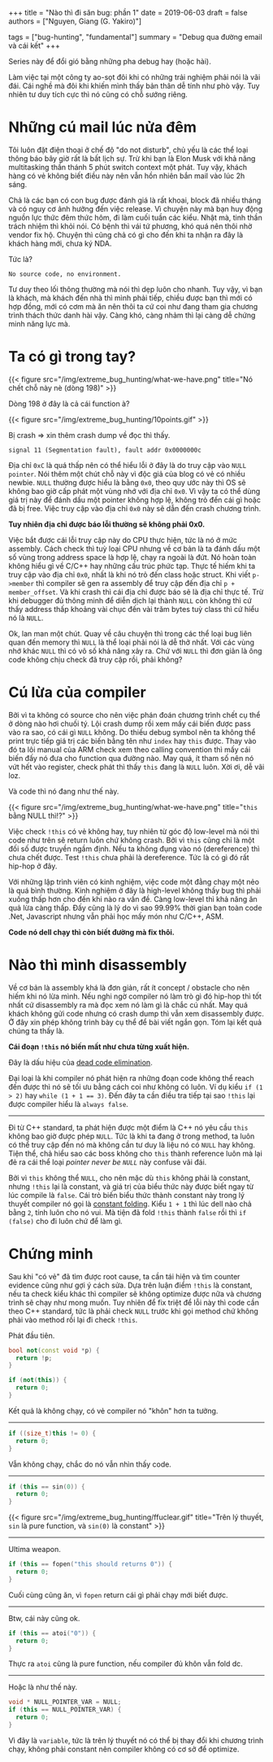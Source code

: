 +++
title = "Nào thì đi săn bug: phần 1"
date = 2019-06-03
draft = false
authors = ["Nguyen, Giang (G. Yakiro)"]

tags = ["bug-hunting", "fundamental"]
summary = "Debug qua đường email và cái kết"
+++

Series này để đổi gió bằng những pha debug hay (hoặc hài).

Làm việc tại một công ty ao-sọt đôi khi có những trải nghiệm phải nói là vãi đái. Cái
nghề mà đôi khi khiến mình thấy bản thân dễ tính như phò vậy. Tuy nhiên tư duy tích cực
thì nó cũng có chỗ sướng riêng.

# Những cú mail lúc nửa đêm

Tôi luôn đặt điện thoại ở chế độ "do not disturb", chủ yếu là các thể loại thông báo bây
giờ rất là bất lịch sự. Trừ khi bạn là Elon Musk với khả năng multitasking thần thánh 5
phút switch context một phát. Tuy vậy, khách hàng có vẻ không biết điều này nên vẫn hồn
nhiên bắn mail vào lúc 2h sáng.

Chả là các bạn có con bug được đánh giá là rất khoai, block đã nhiều tháng và có nguy cơ
ảnh hưởng đến việc release. Vì chuyện này mà bạn huy động nguồn lực thức đêm thức hôm, đi
làm cuối tuần các kiểu. Nhật mà, tinh thần trách nhiệm thì khỏi nói. Có bệnh thì vái tứ
phương, khó quá nên thôi nhờ vendor fix hộ. Chuyện thì cũng chả có gì cho đến khi ta nhận
ra đây là khách hàng mới, chưa ký NDA.

Tức là?

`No source code, no environment.`

Tư duy theo lối thông thường mà nói thì dẹp luôn cho nhanh. Tuy vậy, vì bạn là khách, mà
khách đến nhà thì mình phải tiếp, chiều được bạn thì mới có hợp đồng, mới có cơm mà ăn nên
thôi ta cứ coi như đang tham gia chương trình thách thức danh hài vậy. Càng khó, càng nhảm
thì lại càng dễ chứng minh năng lực mà.

# Ta có gì trong tay?

{{< figure src="/img/extreme_bug_hunting/what-we-have.png" title="Nó chết chỗ này nè (dòng 198)" >}}

Dòng 198 ở đây là cả cái function à?

{{< figure src="/img/extreme_bug_hunting/10points.gif" >}}

Bị crash ⇒ xin thêm crash dump về đọc thì thấy.

`signal 11 (Segmentation fault), fault addr 0x0000000c`

Địa chỉ `0xC` là quá thấp nên có thể hiểu lỗi ở đây là do truy cập vào `NULL pointer`. Nói
thêm một chút chỗ này vì độc giả của blog có vẻ có nhiều newbie. `NULL` thường được hiểu là
bằng `0x0`, theo quy ước này thì OS sẽ không bao giờ cấp phát một vùng nhớ với địa chỉ `0x0`.
Vì vậy ta có thể dùng giá trị này để đánh dấu một pointer không hợp lệ, không trỏ đến cái gì
hoặc đã bị free. Việc truy cập vào địa chỉ `0x0` này sẽ dẫn đến crash chương trình.

**Tuy nhiên địa chỉ được báo lỗi thường sẽ không phải 0x0.**

Việc bắt được cái lỗi truy cập này do CPU thực hiện, tức là nó ở mức assembly. Cách check thì
tuỳ loại CPU nhưng về cơ bản là ta đánh dấu một số vùng trong address space là hợp lệ, chạy
ra ngoài là đứt. Nó hoàn toàn không hiểu gì về C/C++ hay những cấu trúc phức tạp. Thực tế hiếm
khi ta truy cập vào địa chỉ `0x0`, nhất là khi nó trỏ đến class hoặc struct. Khi viết `p->member`
thì compiler sẽ gen ra assembly để truy cập đến địa chỉ `p + member_offset`. Và khi crash thì
cái địa chỉ được báo sẽ là địa chỉ thực tế. Trừ khi debugger đủ thông minh để diễn dịch lại
thành `NULL` còn không thì cứ thấy address thấp khoảng vài chục đến vài trăm bytes tuỳ class
thì cứ hiểu nó là `NULL`.

Ok, lan man một chút. Quay về câu chuyện thì trong các thể loại bug liên quan đến memory thì
`NULL` là thể loại phải nói là dễ thở nhất. Với các vùng nhớ khác `NULL` thì có vô số khả năng
xảy ra. Chứ với `NULL` thì đơn giản là ông code không chịu check đã truy cập rồi, phải không?

# Cú lừa của compiler

Bởi vì ta không có source cho nên việc phán đoán chương trình chết cụ thể ở dòng nào hơi chuối
tý. Lội crash dump rồi xem mấy cái biến được pass vào ra sao, có cái gì `NULL` không. Do thiếu
debug symbol nên ta không thể print trực tiếp giá trị các biến bằng tên như `index` hay `this`
được. Thay vào đó ta lôi manual của ARM check xem theo calling convention thì mấy cái biến đấy
nó đưa cho function qua đường nào. May quá, ít tham số nên nó vứt hết vào register, check phát
thì thấy `this` đang là `NULL` luôn. Xời ơi, dễ vãi loz.

Và code thì nó đang như thế này.

{{< figure src="/img/extreme_bug_hunting/what-we-have.png" title="`this` bằng NULL thì!?" >}}

Việc check `!this` có vẻ không hay, tuy nhiên từ góc độ low-level mà nói thì code như trên sẽ
return luôn chứ không crash. Bởi vì `this` cũng chỉ là một đối số được truyền ngầm định. Nếu ta
không đụng vào nó (dereference) thì chưa chết được. Test `!this` chưa phải là dereference. Tức
là có gì đó rất hip-hop ở đây.

Với những lập trình viên có kinh nghiệm, việc code một đằng chạy một nẻo là quá bình thường.
Kinh nghiệm ở đây là high-level không thấy bug thì phải xuống thấp hơn cho đến khi nào ra vấn
đề. Càng low-level thì khả năng ăn quả lừa càng thấp. Đấy cũng là lý do vì sao 99.99% thời gian
bạn toàn code .Net, Javascript nhưng vẫn phải học mấy món như C/C++, ASM.

**Code nó dell chạy thì còn biết đường mà fix thôi.**

# Nào thì mình disassembly

Về cơ bản là assembly khá là đơn giản, rất ít concept / obstacle cho nên hiếm khi nó lừa mình.
Nếu nghi ngờ compiler nó làm trò gì đó hip-hop thì tốt nhất cứ disassembly ra mà đọc xem nó làm
gì là chắc cú nhất. May quá khách không gửi code nhưng có crash dump thì vẫn xem disassembly được.
Ở đây xin phép không trình bày cụ thể để bài viết ngắn gọn. Tóm lại kết quả chúng ta thấy là.

**Cái đoạn `!this` nó biến mất như chưa từng xuất hiện.**

Đây là dấu hiệu của [dead code elimination](https://en.wikipedia.org/wiki/Dead_code_elimination).

Đại loại là khi compiler nó phát hiện ra những đoạn code không thể reach đến được thì nó sẽ tối
ưu bằng cách coi như không có luôn. Ví dụ kiểu `if (1 > 2)` hay `while (1 + 1 == 3)`. Đến đây ta
cần điều tra tiếp tại sao `!this` lại được compiler hiểu là `always false`.

---

Đi từ C++ standard, ta phát hiện được một điểm là C++ nó yêu cầu `this` không bao giờ được phép
`NULL`. Tức là khi ta đang ở trong method, ta luôn có thể truy cập đến nó mà không cần tư duy là
liệu nó có `NULL` hay không. Tiện thể, chả hiểu sao các boss không cho `this` thành reference
luôn mà lại đẻ ra cái thể loại *pointer never be `NULL`* này confuse vãi đái.

Bởi vì `this` không thể `NULL`, cho nên mặc dù `this` không phải là constant, nhưng `!this` lại là
constant, và giá trị của biểu thức này được biết ngay từ lúc compile là `false`. Cái trò biến biểu
thức thành constant này trong lý thuyết compiler nó gọi là [constant folding](https://en.wikipedia.org/wiki/Constant_folding). Kiểu `1 + 1` thì lúc dell nào chả bằng `2`, tính luôn cho nó vui. Mà tiện đã fold `!this` thành
`false` rồi thì `if (false)` cho đi luôn chứ để làm gì.

# Chứng minh

Sau khi "có vẻ" đã tìm được root cause, ta cần tái hiện và tìm counter evidence cũng như gợi ý
cách sửa. Dựa trên luận điểm `!this` là constant, nếu ta check kiểu khác thì compiler sẽ không
optimize được nữa và chương trình sẽ chạy như mong muốn. Tuy nhiên để fix triệt để lỗi này thì code
cần theo C++ standard, tức là phải check `NULL` trước khi gọi method chứ không phải vào method rồi
lại đi check `!this`.

Phát đầu tiên.

```C++
bool not(const void *p) {
  return !p;
}

if (not(this)) {
  return 0;
}
```

Kết quả là không chạy, có vẻ compiler nó "khôn" hơn ta tưởng.

---

```C++
if ((size_t)this != 0) {
  return 0;
}
```

Vẫn không chạy, chắc do nó vẫn nhìn thấy code.

---

```C++
if (this == sin(0)) {
  return 0;
}
```

{{< figure src="/img/extreme_bug_hunting/ffuclear.gif" title="Trên lý thuyết, `sin` là pure function, và `sin(0)` là constant" >}}

---

Ultima weapon.

```C++
if (this == fopen("this should returns 0")) {
  return 0;
}
```

Cuối cùng cũng ăn, vì `fopen` return cái gì phải chạy mới biết được.

---

Btw, cái này cũng ok.

```C++
if (this == atoi("0")) {
  return 0;
}
```

Thực ra `atoi` cũng là pure function, nếu compiler đủ khôn vẫn fold dc.

---

Hoặc là như thế này.

```C++
void * NULL_POINTER_VAR = NULL;
if (this == NULL_POINTER_VAR) {
  return 0;
}
```

Vì đây là `variable`, tức là trên lý thuyết nó có thể bị thay đổi khi chương trình chạy,
không phải constant nên compiler không có cơ sở để optimize.